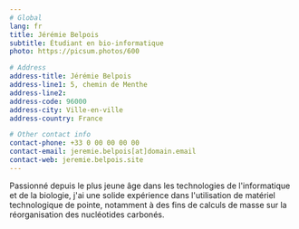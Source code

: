 ```yaml
---
# Global
lang: fr
title: Jérémie Belpois
subtitle: Étudiant en bio-informatique
photo: https://picsum.photos/600

# Address
address-title: Jérémie Belpois
address-line1: 5, chemin de Menthe
address-line2:
address-code: 96000
address-city: Ville-en-ville
address-country: France

# Other contact info
contact-phone: +33 0 00 00 00 00
contact-email: jeremie.belpois[at]domain.email
contact-web: jeremie.belpois.site
---
```


Passionné depuis le plus jeune âge dans les technologies de l'informatique et de la biologie, j'ai une solide expérience dans l'utilisation de matériel technologique de pointe, notamment à des fins de calculs de masse sur la réorganisation des nucléotides carbonés.